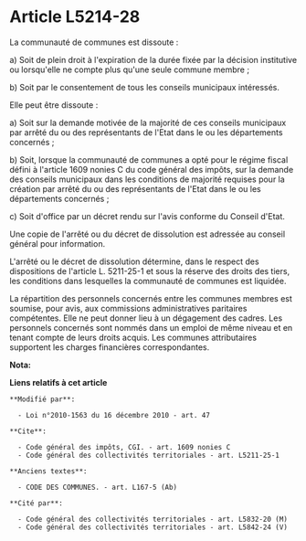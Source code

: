 # Article L5214-28

La communauté de communes est dissoute : 

a) Soit de plein droit à l'expiration de la durée fixée par la décision institutive ou lorsqu'elle ne compte plus qu'une
seule commune membre ; 

b) Soit par le consentement de tous les conseils municipaux intéressés. 

Elle peut être dissoute : 

a) Soit sur la demande motivée de la majorité de ces conseils municipaux par arrêté du ou des représentants de l'Etat dans le
ou les départements concernés ; 

b) Soit, lorsque la communauté de communes a opté pour le régime fiscal défini à l'article 1609 nonies C du code général des
impôts, sur la demande des conseils municipaux dans les conditions de majorité requises pour la création par arrêté du ou des
représentants de l'Etat dans le ou les départements concernés ; 

c) Soit d'office par un décret rendu sur l'avis conforme du Conseil d'Etat.

Une copie de l'arrêté ou du décret de dissolution est adressée au conseil général pour information. 

L'arrêté ou le décret de dissolution détermine, dans le respect des dispositions de l'article L. 5211-25-1 et sous la réserve
des droits des tiers, les conditions dans lesquelles la communauté de communes est liquidée. 

La répartition des personnels concernés entre les communes membres est soumise, pour avis, aux commissions administratives
paritaires compétentes. Elle ne peut donner lieu à un dégagement des cadres. Les personnels concernés sont nommés dans un
emploi de même niveau et en tenant compte de leurs droits acquis. Les communes attributaires supportent les charges
financières correspondantes.

**Nota:**



**Liens relatifs à cet article**

	**Modifié par**:

	  - Loi n°2010-1563 du 16 décembre 2010 - art. 47

	**Cite**:

	  - Code général des impôts, CGI. - art. 1609 nonies C
	  - Code général des collectivités territoriales - art. L5211-25-1

	**Anciens textes**:

	  - CODE DES COMMUNES. - art. L167-5 (Ab)

	**Cité par**:

	  - Code général des collectivités territoriales - art. L5832-20 (M)
	  - Code général des collectivités territoriales - art. L5842-24 (V)
